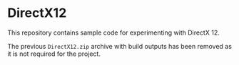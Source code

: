 # DirectX12

This repository contains sample code for experimenting with DirectX 12.

The previous `DirectX12.zip` archive with build outputs has been removed as
it is not required for the project.
